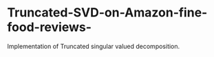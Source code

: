 # Truncated-SVD-on-Amazon-fine-food-reviews-
Implementation of Truncated singular valued decomposition.
